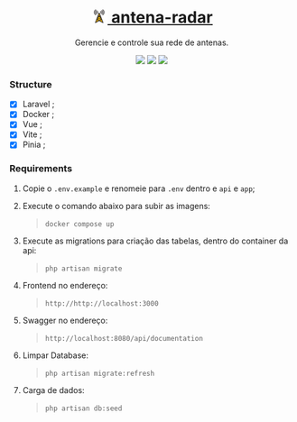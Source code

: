 <h1 align="center">
    <a href="/">
        <img src="./app/src/assets/antenna.svg" alt="antena-radar" width="30" height="24">
            antena-radar
    </a>
</h1>
<p align="center">Gerencie e controle sua rede de antenas.</p>

<p align="center">
    <img src="https://img.shields.io/badge/laravel-gray?logo=laravel"/>
    <img src="https://img.shields.io/badge/docker-5742f5?logo=docker"/>
    <img src="https://img.shields.io/badge/vite-FFD740?logo=vite"/>
</p>

### Structure

- [x] Laravel ;
- [x] Docker ;
- [x] Vue ;
- [x] Vite ;
- [x] Pinia ;

### Requirements

1. Copie o `.env.example` e renomeie para `.env` dentro e `api` e `app`;

2. Execute o comando abaixo para subir as imagens:

   > `docker compose up`

3. Execute as migrations para criação das tabelas, dentro do container da api:

   > `php artisan migrate`

4. Frontend no endereço:

   > `http://http://localhost:3000`

5. Swagger no endereço:

   > `http://localhost:8080/api/documentation`

6. Limpar Database:

   > `php artisan migrate:refresh`

7. Carga de dados:

   > `php artisan db:seed`
